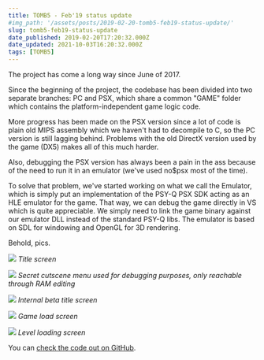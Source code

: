```yaml
---
title: TOMB5 - Feb'19 status update
#img_path: '/assets/posts/2019-02-20-tomb5-feb19-status-update/'
slug: tomb5-feb19-status-update
date_published: 2019-02-20T17:20:32.000Z
date_updated: 2021-10-03T16:20:32.000Z
tags: [TOMB5]
---
```


The project has come a long way since June of 2017.

Since the beginning of the project, the codebase has been divided into two separate branches: PC and PSX, which share a common "GAME" folder which contains the platform-independent game logic code.

More progress has been made on the PSX version since a lot of code is plain old MIPS assembly which we haven't had to decompile to C, so the PC version is still lagging behind. Problems with the old DirectX version used by the game (DX5) makes all of this much harder.

Also, debugging the PSX version has always been a pain in the ass because of the need to run it in an emulator (we've used no$psx most of the time).

To solve that problem, we've started working on what we call the Emulator, which is simply put an implementation of the PSY-Q PSX SDK acting as an HLE emulator for the game. That way, we can debug the game directly in VS which is quite appreciable. We simply need to link the game binary against our emulator DLL instead of the standard PSY-Q libs. The emulator is based on SDL for windowing and OpenGL for 3D rendering.

Behold, pics.

![](https://i.imgur.com/rMjEoyX.png)
_Title screen_

![](https://i.imgur.com/TRzugzo.png)
_Secret cutscene menu used for debugging purposes, only reachable through RAM editing_

![](https://i.imgur.com/KbfYQiD.png)
_Internal beta title screen_

![](https://i.imgur.com/6w8lRpf.png)
_Game load screen_

![](https://i.imgur.com/j7Lgqjk.png)
_Level loading screen_

You can [check the code out on GitHub](https://github.com/TOMB5/TOMB5).
